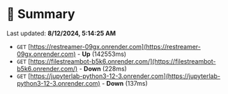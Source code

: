 # 📖 Summary
Last updated: **8/12/2024, 5:14:25 AM**

- `GET` [https://restreamer-09gx.onrender.com](https://restreamer-09gx.onrender.com) - **Up** (142553ms)
- `GET` [https://filestreambot-b5k6.onrender.com/](https://filestreambot-b5k6.onrender.com/) - **Down** (228ms)
- `GET` [https://jupyterlab-python3-12-3.onrender.com](https://jupyterlab-python3-12-3.onrender.com) - **Down** (137ms)
